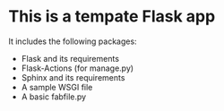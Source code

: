 # This is a tempate Flask app

It includes the following packages:

* Flask and its requirements
* Flask-Actions (for manage.py)
* Sphinx and its requirements
* A sample WSGI file
* A basic fabfile.py
